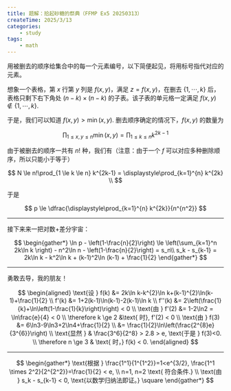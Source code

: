```yaml
---
title: 题解：拾起砂糖的祭典（FFMP Ex5 20250313）
createTime: 2025/3/13
categories:
    - study
tags:
    - math
---
```


用被删去的顺序给集合中的每一个元素编号，以下简便起见，将用标号指代对应的元素。

想象一个表格，第 $x$ 行第 $y$ 列是 $f(x,y)$，满足 $z=f(x, y)$，在删去 $\{1, \cdots, k\}$ 后，表格只剩下右下角处 $(n-k) \times (n-k)$ 的子表。该子表的单元格一定满足 $f(x, y) \notin \{1, \cdots, k\}$. 

于是，我们可以知道 $f(x, y) > \min(x, y)$. 删去顺序确定的情况下，$f(x, y)$ 的数量为

$$\prod_{1 \le x, y \le n} \min(x, y) = \prod_{1 \le k \le n} k^{2k-1}$$

由于被删去的顺序一共有 $n!$ 种，我们有（注意：由于一个 $f$ 可以对应多种删除顺序，所以只能小于等于）

$$
N \le n!\prod_{1 \le k \le n} k^{2k-1} = \displaystyle\prod_{k=1}^{n} k^{2k} \\
$$

于是

$$
p \le \dfrac{\displaystyle\prod_{k=1}^{n} k^{2k}}{n^{n^2}} 
$$

---
接下来来一把对数+差分宇宙：

$$
\begin{gather*} 
\ln p - \left(1-\frac{n}{2}\right) \le \left(\sum_{k=1}^n 2k\ln k \right) - n^2\ln n - \left(1-\frac{n}{2}\right) = s_n\\
s_k - s_{k-1} = 2k\ln k - k^2\ln k + (k-1)^2\ln (k-1) + \frac{1}{2}
 \end{gather*}
$$

---
勇敢去导，我的朋友！

$$
\begin{aligned}
\text{设 } f(k) &= 2k\ln k-k^{2}\ln k+(k-1)^{2}\ln(k-1)+\frac{1}{2} \\
f'(k) &= 1+2(k-1)\ln(k-1)-2(k-1)\ln k \\
f''(k) &= 2\left(\frac{1}{k}+\ln\left(1-\frac{1}{k}\right)\right) < 0 \\
\text{由 } f'(2) &= 1-2\ln2 = \ln\frac{e}{4} < 0 \\
\therefore k \ge 2 &\text{ 时}, f'(2) < 0 \\
\text{由 } f(3) &= 6\ln3-9\ln3+2\ln4+\frac{1}{2} \\
&= \frac{1}{2}\ln\left(\frac{2^{8}e}{3^{6}}\right) \\
\text{显然 } & \frac{3^6}{2^8} > 2.8 > e, \text{于是 } f(3)<0. \\
\therefore n \ge 3 & \text{ 时，} f(k) < 0.
\end{aligned}
$$

---

$$
\begin{gather*} 
\text{根据 } \frac{1^1}{1^{1^2}}=1<e^{3/2}, \frac{1^1 \times 2^2}{2^{2^2}}=\frac{1}{2} < e, \\
n=1, n=2 \text{ 符合条件.}
\\
\text{由 } s_k - s_{k-1} < 0, \text{以数学归纳法即证。} \square
 \end{gather*}
$$

